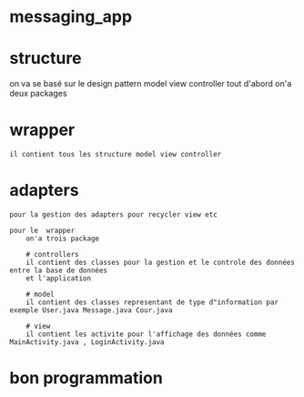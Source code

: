# messaging_app
# structure
 on va se basé sur le design pattern model view controller
  tout d'abord on'a deux packages
# wrapper
    il contient tous les structure model view controller
# adapters
    pour la gestion des adapters pour recycler view etc

    pour le  wrapper
        on'a trois package

        # controllers
        il contient des classes pour la gestion et le controle des données entre la base de données
        et l'application

        # model
        il contient des classes representant de type d"information par exemple User.java Message.java Cour.java

        # view
        il contient les activite pour l'affichage des données comme MainActivity.java , LoginActivity.java

# bon programmation


